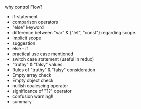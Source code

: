 why control Flow?
- if-statement
- comparison operators
- "else" keyword
- difference between "var" & {"let", "const"} regarding scope.
- Implicit scope
- suggestion
- else - if
- practical use case mentioned
- switch case statement (useful in redux)
- "truthy" & "falsy" values.
- Rules of "truthy" & "falsy" consideration
- Empty array check
- Empty object check
- nullish coalescing operator 
- significance of "??" operator
- confusion warning!!
- summary